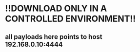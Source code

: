 # !!DOWNLOAD ONLY IN A CONTROLLED ENVIRONMENT!!

## all payloads here points to host 192.168.0.10:4444
